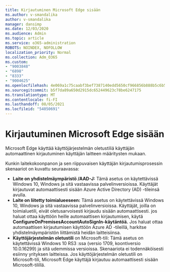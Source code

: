 ```yaml
---
title: Kirjautuminen Microsoft Edge sisään
ms.author: v-smandalika
author: v-smandalika
manager: dansimp
ms.date: 12/03/2020
ms.audience: Admin
ms.topic: article
ms.service: o365-administration
ROBOTS: NOINDEX, NOFOLLOW
localization_priority: Normal
ms.collection: Adm_O365
ms.custom:
- "9003848"
- "6898"
- "8333"
- "9004625"
ms.openlocfilehash: 4e069a1c75caabf3bef7387140edd5650cf966856b888b5c6b5618a603986d6d
ms.sourcegitcommit: b5f7da89a650d2915dc652449623c78be6247175
ms.translationtype: MT
ms.contentlocale: fi-FI
ms.lasthandoff: 08/05/2021
ms.locfileid: "54050691"
---
```

# <a name="sign-in-to-microsoft-edge-automatically"></a>Kirjautuminen Microsoft Edge sisään

Microsoft Edge käyttää käyttöjärjestelmän oletustiliä käyttäjän automaattinen kirjautuminen käyttäjän laitteen määritysten mukaan. 

Kunkin laitekokoonpanon ja sen riippuvaisen käyttäjän kirjautumisprosessin skenaariot on kuvattu seuraavassa:

- **Laite on yhdistelmäympäristö /AAD-J:** Tämä asetus on käytettävissä Windows 10, Windows ja sitä vastaavissa palvelinversioissa. Käyttäjät kirjautuvat automaattisesti sisään Azure Active Directory (AD) -tileinsä avulla.
- **Laite on liitetty toimialueeseen:** Tämä asetus on käytettävissä Windows 10, Windows ja sitä vastaavissa palvelinversioissa. Käyttäjät, joilla on toimialuetili, eivät oletusarvoisesti kirjaudu sisään automaattisesti. jos haluat ottaa käyttöön heille automaattisen kirjautumisen, käytä **ConfigureOnPremisesAccountAutoSignIn-käytäntöä.** Jos haluat ottaa automaattisen kirjautumisen käyttöön Azure AD -tileillä, harkitse yhdistelmäympäristön liittämistä heidän laitteisiinsa.
- **Käyttöjärjestelmän oletustili** on Microsoft-tili: Tämä asetus on käytettävissä Windows 10 RS3 :ssa (versio 1709, koontiversio 10.0.16299) ja sitä udemmissa versioissa. Skenaariota ei todennäköisesti esiinny yrityksen laitteissa. Jos käyttöjärjestelmän oletustili on Microsoft-tili, Microsoft Edge käyttäjä kirjautuu automaattisesti sisään Microsoft-tilillä.
 
 
